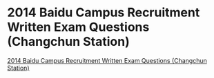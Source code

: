 # 2014 Baidu Campus Recruitment Written Exam Questions (Changchun Station)
[2014 Baidu Campus Recruitment Written Exam Questions (Changchun Station)](https://aiwithcloud.com/2022/09/15/2014_baidu_campus_recruitment_written_exam_questions_changchun_station/)